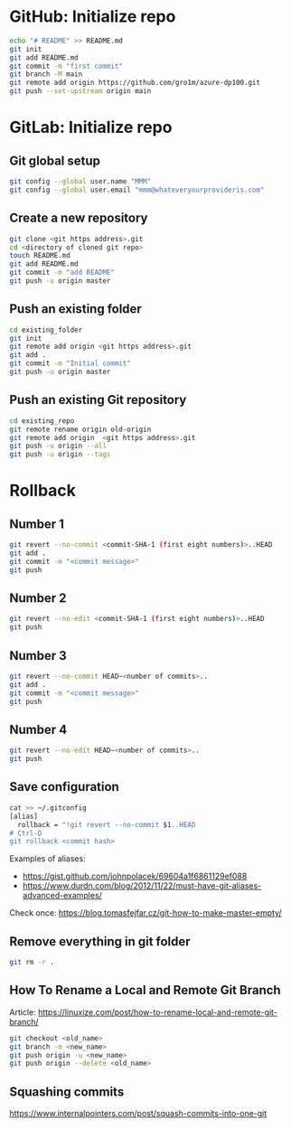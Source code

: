 # GitHub: Initialize repo
```bash
echo "# README" >> README.md
git init
git add README.md
git commit -m "first commit"
git branch -M main
git remote add origin https://github.com/gro1m/azure-dp100.git
git push --set-upstream origin main
```

# GitLab: Initialize repo

## Git global setup
```bash
git config --global user.name "MMM"
git config --global user.email "mmm@whateveryourprovideris.com"
```

## Create a new repository
```bash
git clone <git https address>.git
cd <directory of cloned git repo>
touch README.md
git add README.md
git commit -m "add README"
git push -u origin master
```

## Push an existing folder
```bash
cd existing_folder
git init
git remote add origin <git https address>.git
git add .
git commit -m "Initial commit"
git push -u origin master
```

## Push an existing Git repository
```bash
cd existing_repo
git remote rename origin old-origin
git remote add origin  <git https address>.git
git push -u origin --all
git push -u origin --tags
```

# Rollback
## Number 1
```bash
git revert --no-commit <commit-SHA-1 (first eight numbers)>..HEAD
git add .
git commit -m "<commit message>"
git push
```
## Number 2
```bash
git revert --no-edit <commit-SHA-1 (first eight numbers)>..HEAD
git push
```
## Number 3
```bash
git revert --no-commit HEAD~<number of commits>..
git add .
git commit -m "<commit message>"
git push
```
## Number 4
```bash
git revert --no-edit HEAD~<number of commits>..
git push
```
## Save configuration
```bash
cat >> ~/.gitconfig
[alias]
  rollback = "!git revert --no-commit $1..HEAD 
# Ctrl-D
git rollback <commit hash>
```
Examples of aliases:
- https://gist.github.com/johnpolacek/69604a1f6861129ef088
- https://www.durdn.com/blog/2012/11/22/must-have-git-aliases-advanced-examples/


Check once: https://blog.tomasfejfar.cz/git-how-to-make-master-empty/

## Remove everything in git folder
```bash
git rm -r .
```

## How To Rename a Local and Remote Git Branch
Article: https://linuxize.com/post/how-to-rename-local-and-remote-git-branch/
```bash
git checkout <old_name>
git branch -m <new_name>
git push origin -u <new_name>
git push origin --delete <old_name>
```

## Squashing commits
https://www.internalpointers.com/post/squash-commits-into-one-git
